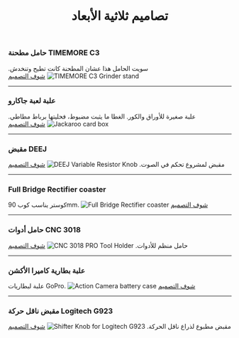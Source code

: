 ﻿---
title: "تصاميم ثلاثية الأبعاد"
draft: false
description: "بعض النماذج اللي صممتها وطبعتها"
---

### حامل مطحنة TIMEMORE C3
سويت الحامل هذا عشان المطحنة كانت تطيح وتنخدش.
![TIMEMORE C3 Grinder stand](/images/TIMEMORE_C3_Grinder_stand_1.jpeg)
[شوف التصميم](https://www.thingiverse.com/thing:5626886)

---

### علبة لعبة جاكارو
علبة صغيرة للأوراق والكور. الغطا ما يثبت مضبوط، فحليتها برباط مطاطي.
![Jackaroo card box](/images/jackaroo_card_box.jpg)
[شوف التصميم](https://www.thingiverse.com/thing:6723137)

---

### مقبض DEEJ
مقبض لمشروع تحكم في الصوت.
![DEEJ Variable Resistor Knob](/images/DEEJ.png)
[شوف التصميم](https://www.thingiverse.com/thing:6778589)

---

### Full Bridge Rectifier coaster
كوستر يناسب كوب 90mm.
![Full Bridge Rectifier coaster](/images/full_bridge.png)
[شوف التصميم](https://www.thingiverse.com/thing:6834536)

---

### حامل أدوات CNC 3018
حامل منظم للأدوات.
![CNC 3018 PRO Tool Holder](/images/large_display_cnc_tool_4.jpeg)
[شوف التصميم](https://www.thingiverse.com/thing:6876743)

---

### علبة بطارية كاميرا الأكشن
علبة لبطاريات GoPro.
![Action Camera battery case](/images/large_display_IMG_3878.png)
[شوف التصميم](https://www.thingiverse.com/thing:6936536)

---

### مقبض ناقل حركة Logitech G923
مقبض مطبوع لذراع ناقل الحركة.
![Shifter Knob for Logitech G923](/images/Shifter.png)
[شوف التصميم](https://www.thingiverse.com/thing:7125932)
